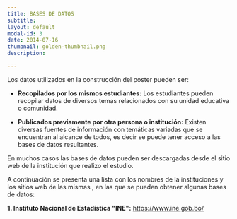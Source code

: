 ```yaml
---
title: BASES DE DATOS
subtitle:
layout: default
modal-id: 3
date: 2014-07-16
thumbnail: golden-thumbnail.png
description: 

---
```

Los datos utilizados en la construcción del poster pueden ser:

- <b> Recopilados por los mismos estudiantes:</b> Los estudiantes pueden recopilar datos de diversos temas relacionados con su unidad educativa o comunidad.  

- <b> Publicados previamente por otra persona o institución:</b> Existen diversas fuentes de información con temáticas variadas que se encuentran al alcance de todos, es decir se puede tener acceso a las bases de datos resultantes.

En muchos casos las bases de datos pueden ser descargadas desde el sitio web de la institución que realizo el estudio.

A continuación se presenta una lista con los nombres de la instituciones y los sitios web de las mismas , en las que se pueden obtener algunas bases de datos:
 
<b>1. Instituto Nacional de Estadística "INE":</b> <a href="https://www.ine.gob.bo/">https://www.ine.gob.bo/ </a>
